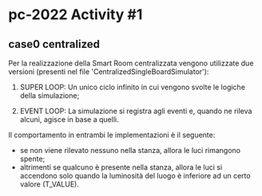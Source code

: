 # pc-2022 Activity #1
## case0 centralized

Per la realizzazione della Smart Room centralizzata vengono utilizzate due versioni (presenti nel file 'CentralizedSingleBoardSimulator'):

1) SUPER LOOP: Un unico ciclo infinito in cui vengono svolte le logiche della simulazione;

2) EVENT LOOP: La simulazione si registra agli eventi e, quando ne rileva alcuni, agisce in base a quelli.

Il comportamento in entrambi le implementazioni è il seguente:
- se non viene rilevato nessuno nella stanza, allora le luci rimangono spente;
- altrimenti se qualcuno è presente nella stanza, allora le luci si accendono solo quando la luminosità del luogo è inferiore ad un certo valore (T_VALUE).